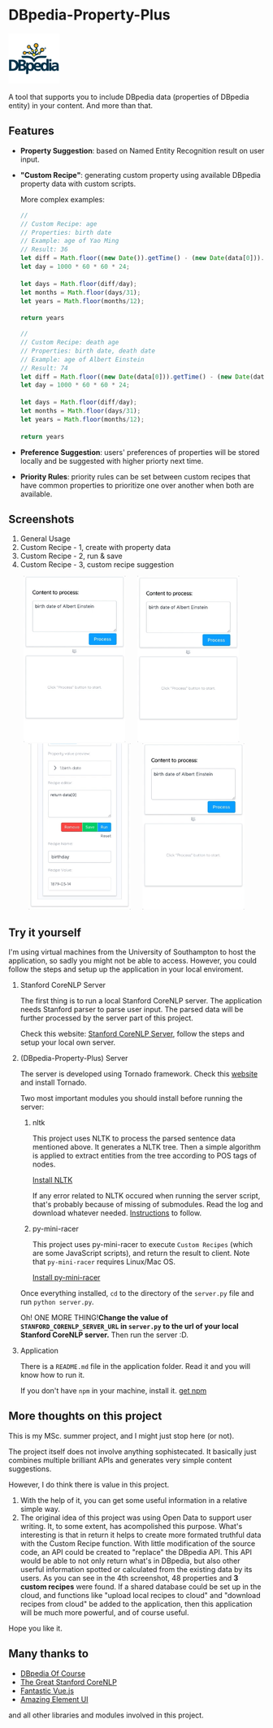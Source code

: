 # DBpedia-Property-Plus 

<p><img src="./other/dbpedia_property_plus.png" width="100"></p>

A tool that supports you to include DBpedia data (properties of DBpedia entity) in your content. And more than that.

## Features

- **Property Suggestion**: based on Named Entity Recognition result on user input.
- **"Custom Recipe"**: generating custom property using available DBpedia property data with custom scripts.

    More complex examples:
    
    ```JavaScript
    //
    // Custom Recipe: age
    // Properties: birth date
    // Example: age of Yao Ming
    // Result: 36
    let diff = Math.floor((new Date()).getTime() - (new Date(data[0])).getTime());
    let day = 1000 * 60 * 60 * 24;

    let days = Math.floor(diff/day);
    let months = Math.floor(days/31);
    let years = Math.floor(months/12);

    return years
    ```
    
    ```JavaScript
    //
    // Custom Recipe: death age
    // Properties: birth date, death date
    // Example: age of Albert Einstein
    // Result: 74
    let diff = Math.floor((new Date(data[0])).getTime() - (new Date(data[1])).getTime());
    let day = 1000 * 60 * 60 * 24;

    let days = Math.floor(diff/day);
    let months = Math.floor(days/31);
    let years = Math.floor(months/12);

    return years
    ```
- **Preference Suggestion**: users' preferences of properties will be stored locally and be suggested with higher priorty next time.
- **Priority Rules**: priority rules can be set between custom recipes that have common properties to prioritize one over another when both are available. 

## Screenshots

1. General Usage 
2. Custom Recipe - 1, create with property data 
3. Custom Recipe - 2, run & save
4. Custom Recipe - 3, custom recipe suggestion
<p align="center">
<img src="./other/1.gif" width="200" style="margin-right: 20px;">
<img src="./other/2.gif" width="200" style="margin-right: 20px;">
<img src="./other/3.gif" width="200" style="margin-right: 20px;">
<img src="./other/4.gif" width="200">
    </p>







## Try it yourself

I'm using virtual machines from the University of Southampton to host the application, so sadly you might not be able to access. However, you could follow the steps and setup up the application in your local enviroment.

1. Stanford CoreNLP Server

    The first thing is to run a local Stanford CoreNLP server. The application needs Stanford parser to parse user input. The parsed data will be further processed by the server part of this project.

    Check this website: [Stanford CoreNLP Server](https://stanfordnlp.github.io/CoreNLP/corenlp-server.html), follow the steps and setup your local own server.

2. (DBpedia-Property-Plus) Server

    The server is developed using Tornado framework. Check this [website](http://www.tornadoweb.org/en/stable/) and install Tornado.

    Two most important modules you should install before running the server:
      1. nltk

            This project uses NLTK to process the parsed sentence data mentioned above. It generates a NLTK tree. Then a simple algorithm is applied to extract entities from the tree according to POS tags of nodes.

            [Install NLTK](http://www.nltk.org/install.html)

            If any error related to NLTK occured when running the server script, that's probably because of missing of submodules. Read the log and download whatever needed. [Instructions](http://www.nltk.org/data.html) to follow.

      2. py-mini-racer

          This project uses py-mini-racer to execute `Custom Recipes` (which are some JavaScript scripts), and return the result to client. Note that `py-mini-racer` requires Linux/Mac OS.

          [Install py-mini-racer](https://github.com/sqreen/PyMiniRacer)

    Once everything installed, `cd` to the directory of the `server.py` file and run `python server.py`.

    Oh! ONE MORE THING!**Change the value of `STANFORD_CORENLP_SERVER_URL` in `server.py` to the url of your local Stanford CoreNLP server.** Then run the server :D.
  
3. Application

    There is a `README.md` file in the application folder. Read it and you will know how to run it.

    If you don't have `npm` in your machine, install it. [get npm](https://www.npmjs.com/get-npm?utm_source=house&utm_medium=homepage&utm_campaign=free%20orgs&utm_term=Install%20npm)
  
## More thoughts on this project

This is my MSc. summer project, and I might just stop here (or not).

The project itself does not involve anything sophistecated. It basically just combines multiple brilliant APIs and generates very simple content suggestions. 

However, I do think there is value in this project. 

1. With the help of it, you can get some useful information in a relative simple way.
2. The original idea of this project was using Open Data to support user writing. It, to some extent, has acompolished this purpose. What's interesting is that in return it helps to create more formated truthful data with the Custom Recipe function. With little modification of the source code, an API could be created to "replace" the DBpedia API. This API would be able to not only return what's in DBpedia, but also other userful information spotted or calculated from the existing data by its users. As you can see in the 4th screenshot, 48 properties and **3 custom recipes** were found. If a shared database could be set up in the cloud, and functions like "upload local recipes to cloud" and "download recipes from cloud" be added to the application, then this application will be much more powerful, and of course useful.

Hope you like it.

## Many thanks to

- [DBpedia Of Course](http://wiki.dbpedia.org/)
- [The Great Stanford CoreNLP](https://stanfordnlp.github.io/CoreNLP/)
- [Fantastic Vue.js](https://vuejs.org/)
- [Amazing Element UI](http://element.eleme.io/)

and all other libraries and modules involved in this project.
